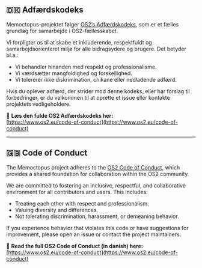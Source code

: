 ## 🇩🇰 Adfærdskodeks
Memoctopus-projektet følger [OS2’s Adfærdskodeks](https://github.com/OS2offdig/about/blob/main/CODE_OF_CONDUCT.md), som er et fælles grundlag for samarbejde i OS2-fællesskabet.

Vi forpligter os til at skabe et inkluderende, respektfuldt og samarbejdsorienteret miljø for alle bidragsydere og brugere. Det betyder bl.a.:

- Vi behandler hinanden med respekt og professionalisme.
- Vi værdsætter mangfoldighed og forskellighed.
- Vi tolererer ikke diskrimination, chikane eller nedladende adfærd.

Hvis du oplever adfærd, der strider mod denne kodeks, eller har forslag til forbedringer, er du velkommen til at oprette et issue eller kontakte projektets vedligeholdere.

🔗 **Læs den fulde OS2 Adfærdskodeks her:**  
[https://www.os2.eu/code-of-conduct](https://www.os2.eu/code-of-conduct)

---

## 🇬🇧 Code of Conduct
The Memoctopus project adheres to the [OS2 Code of Conduct](https://www.os2.eu/code-of-conduct), which provides a shared foundation for collaboration within the OS2 community.

We are committed to fostering an inclusive, respectful, and collaborative environment for all contributors and users. This includes:

- Treating each other with respect and professionalism.
- Valuing diversity and differences.
- Not tolerating discrimination, harassment, or demeaning behavior.

If you experience behavior that violates this code or have suggestions for improvement, please open an issue or contact the project maintainers.

🔗 **Read the full OS2 Code of Conduct (in danish) here:**  
[https://www.os2.eu/code-of-conduct](https://www.os2.eu/code-of-conduct)

